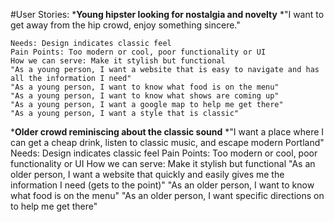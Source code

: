 #User Stories:
  *__Young hipster looking for nostalgia and novelty__
    *"I want to get away from the hip crowd, enjoy something sincere."

    Needs: Design indicates classic feel
    Pain Points: Too modern or cool, poor functionality or UI
    How we can serve: Make it stylish but functional
    "As a young person, I want a website that is easy to navigate and has all the information I need"
    "As a young person, I want to know what food is on the menu"
    "As a young person, I want to know what shows are coming up"
    "As a young person, I want a google map to help me get there"
    "As a young person, I want a style that is classic"     
  *__Older crowd reminiscing about the classic sound__
    *"I want a place where I can get a cheap drink, listen to classic music, and escape modern Portland"
    Needs: Design indicates classic feel
    Pain Points: Too modern or cool, poor functionality or UI
    How we can serve: Make it stylish but functional
    "As an older person, I want a website that quickly and easily gives me the information I need (gets to the point)"
    "As an older person, I want to know what food is on the menu"
    "As an older person, I want specific directions on to help me get there"
   
